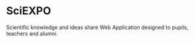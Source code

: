 # SciEXPO
Scientific knowledge and ideas share Web Application designed to pupils, teachers and alumni.
